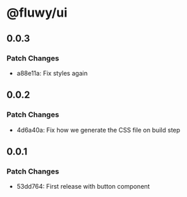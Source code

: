 # @fluwy/ui

## 0.0.3

### Patch Changes

- a88e11a: Fix styles again

## 0.0.2

### Patch Changes

- 4d6a40a: Fix how we generate the CSS file on build step

## 0.0.1

### Patch Changes

- 53dd764: First release with button component
